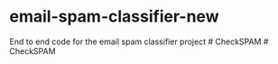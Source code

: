# email-spam-classifier-new
End to end code for the email spam classifier project
#   C h e c k S P A M  
 #   C h e c k S P A M  
 